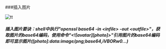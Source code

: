 ###插入图片

![tt](tt.png)

##### 插入图片要诀：shell中执行"openssl base64 -in \<infile> -out \<outfile>"，获取图片的base64编码，使用命令"<!\[avatar][photo]>"引用图片的base64编码即可显示图片([photo]:data:image/png;base64,iVBORw0...)